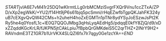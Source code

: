$START$jvIA6E7vM41r25DQ1wKIrmtLLg0rbMCMziSvgrFXQr9Vnu1ccZTxA/ZPD/xXp2egWkK/+YU2/f14Ht9jP6s61bjq5pcSmni/rHqEZwfbTgpQKJahFK324yuB7cEXgvQvQW42CMs+h2uheH4hoZxEGMTn1pTNr8ydYSyJoESzwJsPt2KRy5he4q0YosfL1c+lE0Q7QQOJMbg3qHsLyqAEdHg5/pdqqE0kfY8ZjQ/d9/xDxZZqddKGcKrLR/fJKPN5jtCAkLpiu7fBpbQrGMKdeiS5C2qrTHZ+2INrY9H2+RAVndmE3TZ1GR7b1UrVKX4SLQZl6fx7lr7qgy0Ge1zcYA==$END$